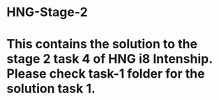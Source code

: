 # HNG-Stage-2
# This contains the solution to the stage 2 task  4 of HNG i8 Intenship. Please check task-1 folder for the solution task 1.
